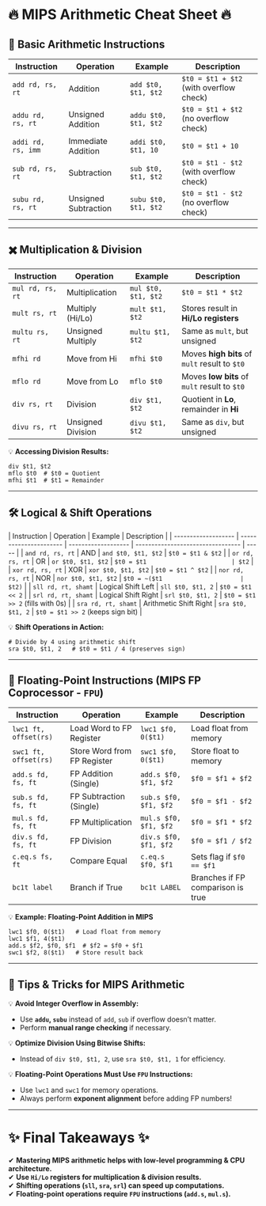 # **🔥 MIPS Arithmetic Cheat Sheet 🔥**

## **📌 Basic Arithmetic Instructions**

| Instruction        | Operation            | Example              | Description                             |
| ------------------ | -------------------- | -------------------- | --------------------------------------- |
| `add rd, rs, rt`   | Addition             | `add $t0, $t1, $t2`  | `$t0 = $t1 + $t2` (with overflow check) |
| `addu rd, rs, rt`  | Unsigned Addition    | `addu $t0, $t1, $t2` | `$t0 = $t1 + $t2` (no overflow check)   |
| `addi rd, rs, imm` | Immediate Addition   | `addi $t0, $t1, 10`  | `$t0 = $t1 + 10`                        |
| `sub rd, rs, rt`   | Subtraction          | `sub $t0, $t1, $t2`  | `$t0 = $t1 - $t2` (with overflow check) |
| `subu rd, rs, rt`  | Unsigned Subtraction | `subu $t0, $t1, $t2` | `$t0 = $t1 - $t2` (no overflow check)   |

---

## **✖️ Multiplication & Division**

| Instruction      | Operation         | Example             | Description                                   |
| ---------------- | ----------------- | ------------------- | --------------------------------------------- |
| `mul rd, rs, rt` | Multiplication    | `mul $t0, $t1, $t2` | `$t0 = $t1 * $t2`                             |
| `mult rs, rt`    | Multiply (Hi/Lo)  | `mult $t1, $t2`     | Stores result in **Hi/Lo registers**          |
| `multu rs, rt`   | Unsigned Multiply | `multu $t1, $t2`    | Same as `mult`, but unsigned                  |
| `mfhi rd`        | Move from Hi      | `mfhi $t0`          | Moves **high bits** of `mult` result to `$t0` |
| `mflo rd`        | Move from Lo      | `mflo $t0`          | Moves **low bits** of `mult` result to `$t0`  |
| `div rs, rt`     | Division          | `div $t1, $t2`      | Quotient in **Lo**, remainder in **Hi**       |
| `divu rs, rt`    | Unsigned Division | `divu $t1, $t2`     | Same as `div`, but unsigned                   |

💡 **Accessing Division Results:**

```assembly
div $t1, $t2
mflo $t0  # $t0 = Quotient
mfhi $t1  # $t1 = Remainder
```

---

## **🛠️ Logical & Shift Operations**

| Instruction         | Operation              | Example             | Description                       |
| ------------------- | ---------------------- | ------------------- | --------------------------------- | ----- |
| `and rd, rs, rt`    | AND                    | `and $t0, $t1, $t2` | `$t0 = $t1 & $t2`                 |
| `or rd, rs, rt`     | OR                     | `or $t0, $t1, $t2`  | `$t0 = $t1                        | $t2`  |
| `xor rd, rs, rt`    | XOR                    | `xor $t0, $t1, $t2` | `$t0 = $t1 ^ $t2`                 |
| `nor rd, rs, rt`    | NOR                    | `nor $t0, $t1, $t2` | `$t0 = ~($t1                      | $t2)` |
| `sll rd, rt, shamt` | Logical Shift Left     | `sll $t0, $t1, 2`   | `$t0 = $t1 << 2`                  |
| `srl rd, rt, shamt` | Logical Shift Right    | `srl $t0, $t1, 2`   | `$t0 = $t1 >> 2` (fills with 0s)  |
| `sra rd, rt, shamt` | Arithmetic Shift Right | `sra $t0, $t1, 2`   | `$t0 = $t1 >> 2` (keeps sign bit) |

💡 **Shift Operations in Action:**

```assembly
# Divide by 4 using arithmetic shift
sra $t0, $t1, 2   # $t0 = $t1 / 4 (preserves sign)
```

---

## **🔢 Floating-Point Instructions (MIPS FP Coprocessor - `FPU`)**

| Instruction           | Operation                   | Example               | Description                       |
| --------------------- | --------------------------- | --------------------- | --------------------------------- |
| `lwc1 ft, offset(rs)` | Load Word to FP Register    | `lwc1 $f0, 0($t1)`    | Load float from memory            |
| `swc1 ft, offset(rs)` | Store Word from FP Register | `swc1 $f0, 0($t1)`    | Store float to memory             |
| `add.s fd, fs, ft`    | FP Addition (Single)        | `add.s $f0, $f1, $f2` | `$f0 = $f1 + $f2`                 |
| `sub.s fd, fs, ft`    | FP Subtraction (Single)     | `sub.s $f0, $f1, $f2` | `$f0 = $f1 - $f2`                 |
| `mul.s fd, fs, ft`    | FP Multiplication           | `mul.s $f0, $f1, $f2` | `$f0 = $f1 * $f2`                 |
| `div.s fd, fs, ft`    | FP Division                 | `div.s $f0, $f1, $f2` | `$f0 = $f1 / $f2`                 |
| `c.eq.s fs, ft`       | Compare Equal               | `c.eq.s $f0, $f1`     | Sets flag if `$f0 == $f1`         |
| `bc1t label`          | Branch if True              | `bc1t LABEL`          | Branches if FP comparison is true |

💡 **Example: Floating-Point Addition in MIPS**

```assembly
lwc1 $f0, 0($t1)   # Load float from memory
lwc1 $f1, 4($t1)
add.s $f2, $f0, $f1  # $f2 = $f0 + $f1
swc1 $f2, 8($t1)   # Store result back
```

---

## **🚀 Tips & Tricks for MIPS Arithmetic**

💡 **Avoid Integer Overflow in Assembly:**

- Use **`addu`, `subu`** instead of `add`, `sub` if overflow doesn’t matter.
- Perform **manual range checking** if necessary.

💡 **Optimize Division Using Bitwise Shifts:**

- Instead of `div $t0, $t1, 2`, use `sra $t0, $t1, 1` for efficiency.

💡 **Floating-Point Operations Must Use `FPU` Instructions:**

- Use `lwc1` and `swc1` for memory operations.
- Always perform **exponent alignment** before adding FP numbers!

---

# **✨ Final Takeaways ✨**

✔ **Mastering MIPS arithmetic helps with low-level programming & CPU architecture.**  
✔ **Use `Hi/Lo` registers for multiplication & division results.**  
✔ **Shifting operations (`sll`, `sra`, `srl`) can speed up computations.**  
✔ **Floating-point operations require `FPU` instructions (`add.s`, `mul.s`).**
